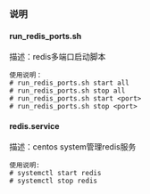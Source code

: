### 说明
#### run_redis_ports.sh
描述：redis多端口启动脚本  
```
使用说明：
# run_redis_ports.sh start all
# run_redis_ports.sh stop all
# run_redis_ports.sh start <port>
# run_redis_ports.sh stop <port>
```

#### redis.service
描述：centos system管理redis服务
```
使用说明:
# systemctl start redis
# systemctl stop redis
```